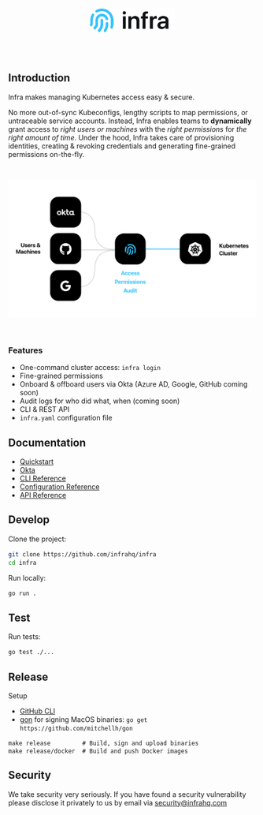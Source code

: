<br/>
<br/>
<br/>
<p align="center">
  <img src="./docs/images/logo.svg" height="48" />
</p>
<br/>
<br/>

## Introduction
Infra makes managing Kubernetes access easy & secure.

No more out-of-sync Kubeconfigs, lengthy scripts to map permissions, or untraceable service accounts. Instead, Infra enables teams to **dynamically** grant access to _right users or machines_ with the _right permissions_ for _the right amount of time_. Under the hood, Infra takes care of provisioning identities, creating & revoking credentials and generating fine-grained permissions on-the-fly.

<br/>
<p align="center">
  <img src="./docs/images/pic.svg" />
</p>
<br/>

### Features
* One-command cluster access: `infra login`
* Fine-grained permissions
* Onboard & offboard users via Okta (Azure AD, Google, GitHub coming soon)
* Audit logs for who did what, when (coming soon)
* CLI & REST API
* `infra.yaml` configuration file

## Documentation
* [Quickstart](./docs/quickstart.md)
* [Okta](./docs/okta.md)
* [CLI Reference](./docs/cli.md)
* [Configuration Reference](./docs/configuration.md)
* [API Reference](./docs/api.md)

## Develop

Clone the project:

```bash
git clone https://github.com/infrahq/infra
cd infra
```

Run locally:

```bash
go run .
```

## Test

Run tests:

```bash
go test ./...
```

## Release

Setup

* [GitHub CLI](https://github.com/cli/cli)
* [gon](https://github.com/mitchellh/gon) for signing MacOS binaries: `go get https://github.com/mitchellh/gon`

```
make release         # Build, sign and upload binaries
make release/docker  # Build and push Docker images
```

## Security
We take security very seriously. If you have found a security vulnerability please disclose it privately to us by email via [security@infrahq.com](mailto:security@infrahq.com)
